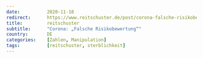 ```yaml
---
date:          2020-11-18
redirect:      https://www.reitschuster.de/post/corona-falsche-risikobewertung/
title:         reitschuster
subtitle:      "Corona: „Falsche Risikobewertung“"
country:       DE
categories:    [Zahlen, Manipulation]
tags:          [reitschuster, sterblichkeit]
---
```

